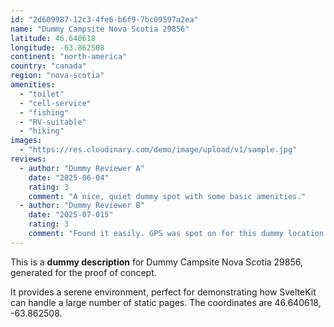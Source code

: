 ```yaml
---
id: "2d609987-12c3-4fe6-b6f9-7bc09597a2ea"
name: "Dummy Campsite Nova Scotia 29856"
latitude: 46.640618
longitude: -63.862508
continent: "north-america"
country: "canada"
region: "nova-scotia"
amenities:
  - "toilet"
  - "cell-service"
  - "fishing"
  - "RV-suitable"
  - "hiking"
images:
  - "https://res.cloudinary.com/demo/image/upload/v1/sample.jpg"
reviews:
  - author: "Dummy Reviewer A"
    date: "2025-06-04"
    rating: 3
    comment: "A nice, quiet dummy spot with some basic amenities."
  - author: "Dummy Reviewer B"
    date: "2025-07-015"
    rating: 3
    comment: "Found it easily. GPS was spot on for this dummy location."
---
```


This is a **dummy description** for Dummy Campsite Nova Scotia 29856, generated for the proof of concept.

It provides a serene environment, perfect for demonstrating how SvelteKit can handle a large number of static pages. The coordinates are 46.640618, -63.862508.
